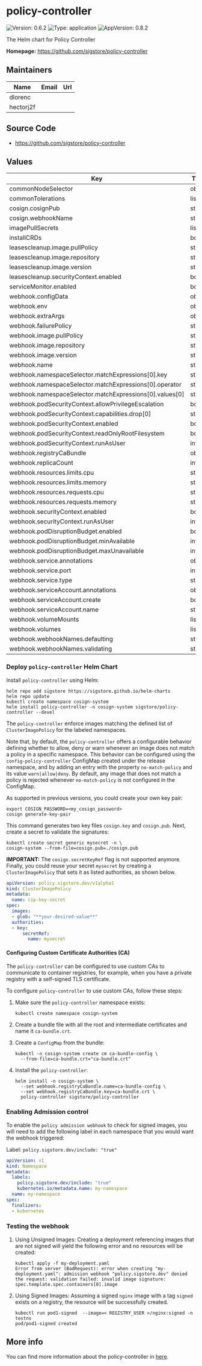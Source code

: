 # policy-controller

![Version: 0.6.2](https://img.shields.io/badge/Version-0.6.2-informational?style=flat-square) ![Type: application](https://img.shields.io/badge/Type-application-informational?style=flat-square) ![AppVersion: 0.8.2](https://img.shields.io/badge/AppVersion-0.8.2-informational?style=flat-square)

The Helm chart for Policy  Controller

**Homepage:** <https://github.com/sigstore/policy-controller>

## Maintainers

| Name | Email | Url |
| ---- | ------ | --- |
| dlorenc |  |  |
| hectorj2f |  |  |

## Source Code

* <https://github.com/sigstore/policy-controller>

## Values

| Key | Type | Default | Description |
|-----|------|---------|-------------|
| commonNodeSelector | object | `{}` |  |
| commonTolerations | list | `[]` |  |
| cosign.cosignPub | string | `""` |  |
| cosign.webhookName | string | `"policy.sigstore.dev"` |  |
| imagePullSecrets | list | `[]` |  |
| installCRDs | bool | `true` |  |
| leasescleanup.image.pullPolicy | string | `"IfNotPresent"` |  |
| leasescleanup.image.repository | string | `"cgr.dev/chainguard/kubectl"` |  |
| leasescleanup.image.version | string | `"1.26.0"` |  |
| leasescleanup.securityContext.enabled | bool | `false` |  |
| serviceMonitor.enabled | bool | `false` |  |
| webhook.configData | object | `{}` |  |
| webhook.env | object | `{}` |  |
| webhook.extraArgs | object | `{}` |  |
| webhook.failurePolicy | string | `"Fail"` |  |
| webhook.image.pullPolicy | string | `"IfNotPresent"` |  |
| webhook.image.repository | string | `"ghcr.io/sigstore/policy-controller/policy-controller"` |  |
| webhook.image.version | string | `"sha256:e91bcd954394b414d3b80adfc2cefdae84dd7985fb938a895471eb34aac57744"` | `"v0.8.2"` |
| webhook.name | string | `"webhook"` |  |
| webhook.namespaceSelector.matchExpressions[0].key | string | `"policy.sigstore.dev/include"` |  |
| webhook.namespaceSelector.matchExpressions[0].operator | string | `"In"` |  |
| webhook.namespaceSelector.matchExpressions[0].values[0] | string | `"true"` |  |
| webhook.podSecurityContext.allowPrivilegeEscalation | bool | `false` |  |
| webhook.podSecurityContext.capabilities.drop[0] | string | `"ALL"` |  |
| webhook.podSecurityContext.enabled | bool | `true` |  |
| webhook.podSecurityContext.readOnlyRootFilesystem | bool | `true` |  |
| webhook.podSecurityContext.runAsUser | int | `1000` |  |
| webhook.registryCaBundle | object | `{}` |  |
| webhook.replicaCount | int | `1` |  |
| webhook.resources.limits.cpu | string | `"200m"` |  |
| webhook.resources.limits.memory | string | `"512Mi"` |  |
| webhook.resources.requests.cpu | string | `"100m"` |  |
| webhook.resources.requests.memory | string | `"128Mi"` |  |
| webhook.securityContext.enabled | bool | `false` |  |
| webhook.securityContext.runAsUser | int | `65532` |  |
| webhook.podDisruptionBudget.enabled | bool | `true` |  |
| webhook.podDisruptionBudget.minAvailable | int | `1` |  |
| webhook.podDisruptionBudget.maxUnavailable | int | `null` |  |
| webhook.service.annotations | object | `{}` |  |
| webhook.service.port | int | `443` |  |
| webhook.service.type | string | `"ClusterIP"` |  |
| webhook.serviceAccount.annotations | object | `{}` |  |
| webhook.serviceAccount.create | bool | `true` |  |
| webhook.serviceAccount.name | string | `""` |  |
| webhook.volumeMounts | list | `[]` |  |
| webhook.volumes | list | `[]` |  |
| webhook.webhookNames.defaulting | string | `"defaulting.clusterimagepolicy.sigstore.dev"` |  |
| webhook.webhookNames.validating | string | `"validating.clusterimagepolicy.sigstore.dev"` |  |

### Deploy `policy-controller` Helm Chart

Install `policy-controller` using Helm:

```shell
helm repo add sigstore https://sigstore.github.io/helm-charts
helm repo update
kubectl create namespace cosign-system
helm install policy-controller -n cosign-system sigstore/policy-controller --devel
```

The `policy-controller` enforce images matching the defined list of `ClusterImagePolicy` for the labeled namespaces.

Note that, by default, the `policy-controller` offers a configurable behavior defining whether to allow, deny or warn whenever an image does not match a policy in a specific namespace. This behavior can be configured using the `config-policy-controller` ConfigMap created under the release namespace, and by adding an entry with the property `no-match-policy` and its value `warn|allow|deny`.
By default, any image that does not match a policy is rejected whenever `no-match-policy` is not configured in the ConfigMap.

As supported in previous versions, you could create your own key pair:

```shell
export COSIGN_PASSWORD=<my_cosign_password>
cosign generate-key-pair
```

This command generates two key files `cosign.key` and `cosign.pub`. Next, create a secret to validate the signatures:

```shell
kubectl create secret generic mysecret -n \
cosign-system --from-file=cosign.pub=./cosign.pub
```

**IMPORTANT:** The `cosign.secretKeyRef` flag is not supported anymore. Finally, you could reuse your secret `mysecret` by creating a `ClusterImagePolicy` that sets it as listed authorities, as shown below.

```yaml
apiVersion: policy.sigstore.dev/v1alpha1
kind: ClusterImagePolicy
metadata:
  name: cip-key-secret
spec:
  images:
  - glob: "**your-desired-value**"
  authorities:
  - key:
      secretRef:
        name: mysecret
```
#### Configuring Custom Certificate Authorities (CA)

The `policy-controller` can be configured to use custom CAs to communicate to container registries, for example, when you have a private registry with a self-signed TLS certificate.

To configure `policy-controller` to use custom CAs, follow these steps:

1. Make sure the `policy-controller` namespace exists:

    ```shell
    kubectl create namespace cosign-system
    ```

2. Create a bundle file with all the root and intermediate certificates and name it `ca-bundle.crt`.

3. Create a `ConfigMap` from the bundle:
    ```shell
    kubectl -n cosign-system create cm ca-bundle-config \
      --from-file=ca-bundle.crt="ca-bundle.crt"
    ```

4. Install the `policy-controller`:

    ```shell
    helm install -n cosign-system \
      --set webhook.registryCaBundle.name=ca-bundle-config \
      --set webhook.registryCaBundle.key=ca-bundle.crt \
      policy-controller sigstore/policy-controller
    ```

### Enabling Admission control

To enable the `policy admission webhook` to check for signed images, you will need to add the following label in each namespace that you would want the webhook triggered:

Label: `policy.sigstore.dev/include: "true"`

```yaml
apiVersion: v1
kind: Namespace
metadata:
  labels:
    policy.sigstore.dev/include: "true"
    kubernetes.io/metadata.name: my-namespace
  name: my-namespace
spec:
  finalizers:
  - kubernetes
```

### Testing the webhook

1. Using Unsigned Images:
Creating a deployment referencing images that are not signed will yield the following error and no resources will be created:

    ```shell
    kubectl apply -f my-deployment.yaml
    Error from server (BadRequest): error when creating "my-deployment.yaml": admission webhook "policy.sigstore.dev" denied the request: validation failed: invalid image signature: spec.template.spec.containers[0].image
    ```

2. Using Signed Images: Assuming a signed `nginx` image with a tag `signed` exists on a registry, the resource will be successfully created.

   ```shell
   kubectl run pod1-signed  --image=< REGISTRY_USER >/nginx:signed -n testns
   pod/pod1-signed created
   ```


## More info

You can find more information about the policy-controller in [here](https://docs.sigstore.dev/policy-controller/overview/).

